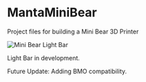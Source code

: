 # MantaMiniBear
Project files for building a Mini Bear 3D Printer

![Mini Bear Light Bar](https://github.com/Amcdonnough/MantaMiniBear/assets/98530282/95feaf6a-20e8-41de-ac61-1565eb7056d0)

Light Bar in development.

Future Update: Adding BMO compatibility. 
